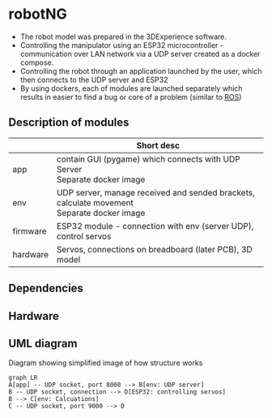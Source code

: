 # robotNG

* The robot model was prepared in the 3DExperience software.
* Controlling the manipulator using an ESP32 microcontroller - communication over LAN network via a UDP server created as a docker compose.
* Controlling the robot through an application launched by the user, which then connects to the UDP server and ESP32
* By using dockers, each of modules are launched separately which results in easier to find a bug or core of a problem (similar to [ROS](https://www.ros.org/))

## Description of modules
|                |Short desc                 
|----------------|-------------------------------
|app						 |contain GUI (pygame) which connects with UDP Server<br>Separate docker image
|env          	 |UDP server, manage received and sended brackets, calculate movement<br> Separate docker image
|firmware        |ESP32 module - connection with env (server UDP), control servos
| hardware       | Servos, connections on breadboard (later PCB), 3D model

## Dependencies


## Hardware


## UML diagram

Diagram showing simplified image of how structure works
```mermaid
graph LR
A[app] -- UDP socket, port 8000 --> B[env: UDP server]
B -- UDP socket, connection --> D[ESP32: controlling servos]
B --> C[env: Calcuations]
C -- UDP socket, port 9000 --> D
```


